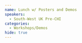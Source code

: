 ```yaml
---
name: Lunch w/ Posters and Demos
speakers:
  - South-West UK Pre-CHI
categories:
  - Workshops/Demos
hide: true
---
```

